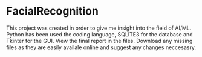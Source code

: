 # FacialRecognition
This project was created in order to give me insight into the field of AI/ML. Python has been used the coding language, SQLITE3 for the database and Tkinter for the GUI. View the final report in the files. Download any missing files as they are easily availale online and suggest any changes neccesasry.

